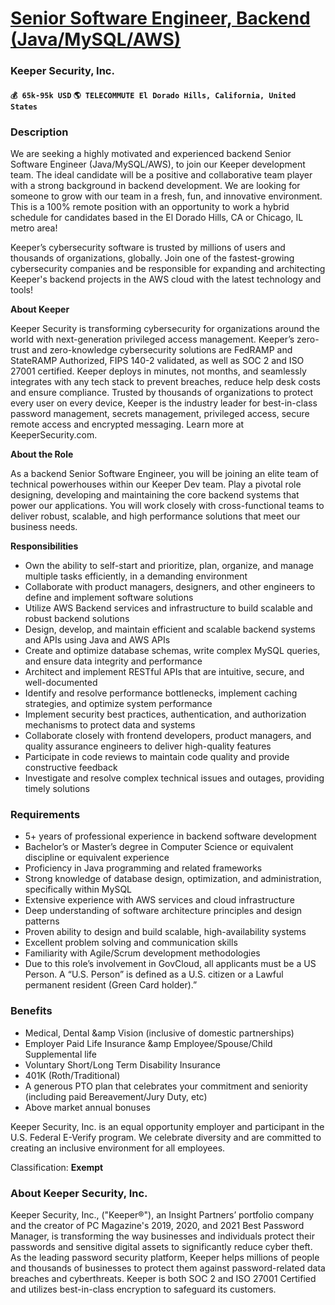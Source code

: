 # [Senior Software Engineer, Backend (Java/MySQL/AWS)](https://www.remotewlb.com/apply/senior-software-engineer-backend-java-mysql-aws)  
### Keeper Security, Inc.  
#### `💰 65k-95k USD` `🌎 TELECOMMUTE El Dorado Hills, California, United States`  

### **Description**

We are seeking a highly motivated and experienced backend Senior Software Engineer (Java/MySQL/AWS), to join our Keeper development team. The ideal candidate will be a positive and collaborative team player with a strong background in backend development. We are looking for someone to grow with our team in a fresh, fun, and innovative environment. This is a 100% remote position with an opportunity to work a hybrid schedule for candidates based in the El Dorado Hills, CA or Chicago, IL metro area!

Keeper’s cybersecurity software is trusted by millions of users and thousands of organizations, globally. Join one of the fastest-growing cybersecurity companies and be responsible for expanding and architecting Keeper's backend projects in the AWS cloud with the latest technology and tools!

 **About Keeper**

Keeper Security is transforming cybersecurity for organizations around the world with next-generation privileged access management. Keeper’s zero-trust and zero-knowledge cybersecurity solutions are FedRAMP and StateRAMP Authorized, FIPS 140-2 validated, as well as SOC 2 and ISO 27001 certified. Keeper deploys in minutes, not months, and seamlessly integrates with any tech stack to prevent breaches, reduce help desk costs and ensure compliance. Trusted by thousands of organizations to protect every user on every device, Keeper is the industry leader for best-in-class password management, secrets management, privileged access, secure remote access and encrypted messaging. Learn more at KeeperSecurity.com.  

 **About the Role**

As a backend Senior Software Engineer, you will be joining an elite team of technical powerhouses within our Keeper Dev team. Play a pivotal role designing, developing and maintaining the core backend systems that power our applications. You will work closely with cross-functional teams to deliver robust, scalable, and high performance solutions that meet our business needs.

 **Responsibilities**

  * Own the ability to self-start and prioritize, plan, organize, and manage multiple tasks efficiently, in a demanding environment
  * Collaborate with product managers, designers, and other engineers to define and implement software solutions
  * Utilize AWS Backend services and infrastructure to build scalable and robust backend solutions
  * Design, develop, and maintain efficient and scalable backend systems and APIs using Java and AWS APIs
  * Create and optimize database schemas, write complex MySQL queries, and ensure data integrity and performance
  * Architect and implement RESTful APIs that are intuitive, secure, and well-documented
  * Identify and resolve performance bottlenecks, implement caching strategies, and optimize system performance
  * Implement security best practices, authentication, and authorization mechanisms to protect data and systems
  * Collaborate closely with frontend developers, product managers, and quality assurance engineers to deliver high-quality features
  * Participate in code reviews to maintain code quality and provide constructive feedback
  * Investigate and resolve complex technical issues and outages, providing timely solutions

### **Requirements**

  * 5+ years of professional experience in backend software development
  * Bachelor’s or Master’s degree in Computer Science or equivalent discipline or equivalent experience
  * Proficiency in Java programming and related frameworks
  * Strong knowledge of database design, optimization, and administration, specifically within MySQL
  * Extensive experience with AWS services and cloud infrastructure
  * Deep understanding of software architecture principles and design patterns
  * Proven ability to design and build scalable, high-availability systems
  * Excellent problem solving and communication skills
  * Familiarity with Agile/Scrum development methodologies
  * Due to this role’s involvement in GovCloud, all applicants must be a US Person. A “U.S. Person” is defined as a U.S. citizen or a Lawful permanent resident (Green Card holder).”

### **Benefits**

  * Medical, Dental &amp Vision (inclusive of domestic partnerships)
  * Employer Paid Life Insurance &amp Employee/Spouse/Child Supplemental life
  * Voluntary Short/Long Term Disability Insurance
  * 401K (Roth/Traditional)
  * A generous PTO plan that celebrates your commitment and seniority (including paid Bereavement/Jury Duty, etc)
  * Above market annual bonuses

Keeper Security, Inc. is an equal opportunity employer and participant in the U.S. Federal E-Verify program. We celebrate diversity and are committed to creating an inclusive environment for all employees.

Classification: **Exempt**

###  **About Keeper Security, Inc.**

Keeper Security, Inc., ("Keeper®"), an Insight Partners’ portfolio company and the creator of PC Magazine's 2019, 2020, and 2021 Best Password Manager, is transforming the way businesses and individuals protect their passwords and sensitive digital assets to significantly reduce cyber theft. As the leading password security platform, Keeper helps millions of people and thousands of businesses to protect them against password-related data breaches and cyberthreats. Keeper is both SOC 2 and ISO 27001 Certified and utilizes best-in-class encryption to safeguard its customers.

  

